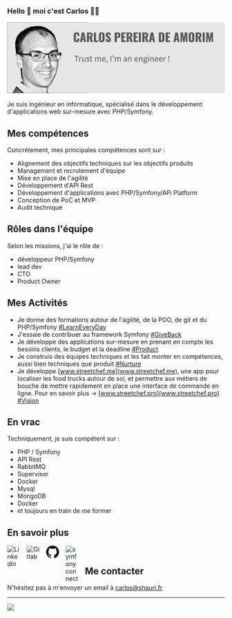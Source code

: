 ### Hello 👋 moi c'est Carlos 👨‍💻

![](img/profil.jpg)

Je suis ingénieur en informatique, spécialisé dans le développement d'applications web sur-mesure avec PHP/Symfony.

## Mes compétences

Concrétement, mes principales compétences sont sur :  
- Alignement des objectifs techniques sur les objectifs produits
- Management et recrutement d'équipe
- Mise en place de l'agilité
- Développement d'API Rest
- Développement d'applications avec PHP/Symfony/APi Platform
- Conception de PoC et MVP
- Audit technique

## Rôles dans l'équipe

Selon les missions, j'ai le rôle de :
- développeur PHP/Symfony
- lead dev
- CTO
- Product Owner

## Mes Activités

* Je donne des formations autour de l'agilité, de la POO, de git et du PHP/Symfony [#LearnEveryDay](#LearnEveryDay)
* J'essaie de contribuer au framework Symfony [#GiveBack](#GiveBack)
* Je développe des applications sur-mesure en prenant en compte les besoins clients, le budget et la deadline [#Product](#Product)
* Je construis des équipes techniques et les fait monter en compétences, aussi bien techniques que produit [#Nurture](#Nurture)
* Je développe [www.streetchef.me](www.streetchef.me), une app pour localiser les food trucks autour de soi, et permettre aux métiers de bouche de mettre rapidement en place une interface de commande en ligne. Pour en savoir plus -> [www.streetchef.pro](www.streetchef.pro) [#Vision](#Vision)

## En vrac

Techniquement, je suis compétent sur :  

* PHP / Symfony
* API Rest
* RabbitMQ
* Supervisor
* Docker
* Mysql
* MongoDB
* Docker
* et toujours en train de me former

## En savoir plus

<a href="https://www.linkedin.com/in/carpda/">
  <img alt="LinkedIn" align="left" width="30px" style="margin-right:15px" src="https://content.linkedin.com/content/dam/me/business/en-us/amp/brand-site/v2/bg/LI-Bug.svg.original.svg" />
</a>
<a href="https://gitlab.com/cpereira">
  <img alt="Gitlab" align="left" width="30px" style="margin-right:15px" src="https://raw.githubusercontent.com/tonka3000/tonka3000/master/assets/gitlab.svg" />
</a>
<a href="https://github.com/epitre">
  <img alt="GitHub" align="left" width="30px" style="margin-right:15px" src="https://raw.githubusercontent.com/github/explore/78df643247d429f6cc873026c0622819ad797942/topics/github/github.png" />
</a>
<a href="https://connect.symfony.com/profile/epitre">
  <img alt="symfony connect" align="left" width="30px" style="margin-right:15px" src="https://symfony.com/logos/symfony_black_03.svg" />
</a>

<br>

## Me contacter

N'hésitez pas à m'envoyer un email à [carlos@shauri.fr](mailto:carlos@shauri.fr)


---

![](https://visitor-badge.glitch.me/badge?page_id=carlos.github)

<!--
**epitre/epitre** is a ✨ _special_ ✨ repository because its `README.md` (this file) appears on your GitHub profile.

Here are some ideas to get you started:

- 🔭 I’m currently working on ...
- 🌱 I’m currently learning ...
- 👯 I’m looking to collaborate on ...
- 🤔 I’m looking for help with ...
- 💬 Ask me about ...
- 📫 How to reach me: ...
- 😄 Pronouns: ...
- ⚡ Fun fact: ...
-->

